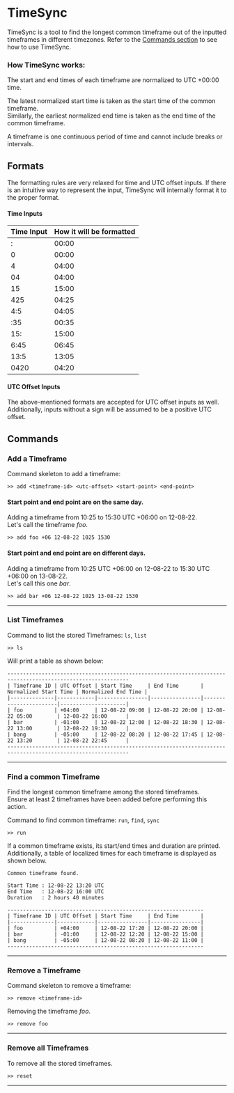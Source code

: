 # TimeSync

TimeSync is a tool to find the longest common timeframe out of the inputted timeframes in different timezones. Refer to the [Commands section](#commands) to see how to use TimeSync.

### How TimeSync works:

The start and end times of each timeframe are normalized to UTC +00:00 time.

The latest normalized start time is taken as the start time of the common timeframe.  
Similarly, the earliest normalized end time is taken as the end time of the common timeframe.

A timeframe is one continuous period of time and cannot include breaks or intervals.


## Formats
The formatting rules are very relaxed for time and UTC offset inputs.
If there is an intuitive way
to represent the input, TimeSync will internally format it to the proper format.  

#### Time Inputs

| Time Input | How it will be formatted |
|------------|--------------------------|
| :          | 00:00                    |
| 0          | 00:00                    |
| 4          | 04:00                    |
| 04         | 04:00                    |
| 15         | 15:00                    |
| 425        | 04:25                    |
| 4:5        | 04:05                    |
| :35        | 00:35                    |
| 15:        | 15:00                    |
| 6:45       | 06:45                    |
| 13:5       | 13:05                    |
| 0420       | 04:20                    |

#### UTC Offset Inputs
The above-mentioned formats are accepted for UTC offset inputs as well.  
Additionally, inputs without a sign will be assumed to be a positive UTC offset.

## Commands

### Add a Timeframe

Command skeleton to add a timeframe:

```shell
>> add <timeframe-id> <utc-offset> <start-point> <end-point>
```

#### Start point and end point are on the same day.  

Adding a timeframe from 10:25 to 15:30 UTC +06:00 on 12-08-22.  
Let's call the timeframe _foo_.

```shell
>> add foo +06 12-08-22 1025 1530
```

#### Start point and end point are on different days.  

Adding a timeframe from 10:25 UTC +06:00 on 12-08-22 to 15:30 UTC +06:00 on 13-08-22.  
Let's call this one _bar_.

```shell
>> add bar +06 12-08-22 1025 13-08-22 1530
```

___

### List Timeframes

Command to list the stored Timeframes: `ls`, `list`

```shell
>> ls
```

Will print a table as shown below:

```shell
-------------------------------------------------------------------------------------------------------------
| Timeframe ID | UTC Offset | Start Time     | End Time       | Normalized Start Time | Normalized End Time |
|--------------|------------|----------------|----------------|-----------------------|---------------------|
| foo          | +04:00     | 12-08-22 09:00 | 12-08-22 20:00 | 12-08-22 05:00        | 12-08-22 16:00      |
| bar          | -01:00     | 12-08-22 12:00 | 12-08-22 18:30 | 12-08-22 13:00        | 12-08-22 19:30      |
| bang         | -05:00     | 12-08-22 08:20 | 12-08-22 17:45 | 12-08-22 13:20        | 12-08-22 22:45      |
-------------------------------------------------------------------------------------------------------------
```

___

### Find a common Timeframe

Find the longest common timeframe among the stored timeframes.  
Ensure at least 2 timeframes have been added before performing this action.

Command to find common timeframe: `run`, `find`, `sync`

```shell
>> run
```

If a common timeframe exists, its start/end times and duration are printed.  
Additionally, a table of localized times for each timeframe is displayed as shown below.  

```shell
Common timeframe found.

Start Time : 12-08-22 13:20 UTC
End Time   : 12-08-22 16:00 UTC
Duration   : 2 hours 40 minutes

---------------------------------------------------------------
| Timeframe ID | UTC Offset | Start Time     | End Time       |
|--------------|------------|----------------|----------------|
| foo          | +04:00     | 12-08-22 17:20 | 12-08-22 20:00 |
| bar          | -01:00     | 12-08-22 12:20 | 12-08-22 15:00 |
| bang         | -05:00     | 12-08-22 08:20 | 12-08-22 11:00 |
---------------------------------------------------------------
```

___

### Remove a Timeframe

Command skeleton to remove a timeframe:

```shell
>> remove <timeframe-id>
```

Removing the timeframe _foo_.

```shell
>> remove foo
```

___

### Remove all Timeframes

To remove all the stored timeframes.

```shell
>> reset
```

___
